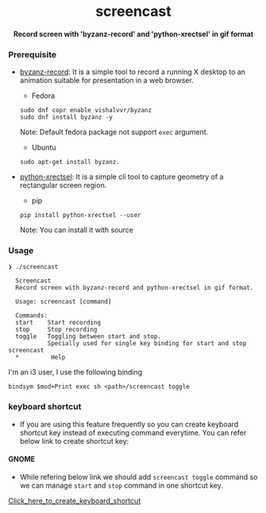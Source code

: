 <h1 align="center"> screencast</h1>
<h4 align="center">Record screen with 'byzanz-record' and 'python-xrectsel' in gif format</h4>

### Prerequisite
- [byzanz-record](git://git.gnome.org/byzanz):
It is a simple tool to record a running X desktop to an animation suitable
for presentation in a web browser.
    - Fedora
    ```
    sudo dnf copr enable vishalvvr/byzanz
    sudo dnf install byzanz -y
    ```
    Note: Default fedora package not support `exec` argument.
    - Ubuntu
    ```
    sudo apt-get install byzanz.
    ```    

- [python-xrectsel](https://github.com/digitronik/python-xrectsel):
It is a simple cli tool to capture geometry of a rectangular screen region.
    - pip
    ```
    pip install python-xrectsel --user
    ```
    Note: You can install it with source

### Usage
```
❯ ./screencast

  Screencast
  Record screen with byzanz-record and python-xrectsel in gif format.

  Usage: screencast [command]

  Commands:
  start    Start recording
  stop	   Stop recording
  toggle   Toggling between start and stop.
           Specially used for single key binding for start and stop screencast
  *         Help
```


I'm an i3 user, I use the following binding
```
bindsym $mod+Print exec sh <path>/screencast toggle
```

### keyboard shortcut  
- If you are using this feature frequently so you can create keyboard shortcut key instead of executing command everytime.
You can refer below link to create shortcut key:
#### GNOME
- While refering below link we should add `screencast toggle` command so we can manage `start`
and `stop` command in one shortcut key. 


[Click_here_to_create_keyboard_shortcut](https://docs.fedoraproject.org/en-US/quick-docs/proc_setting-key-shortcut/)
       
